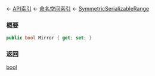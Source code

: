 ← [API索引](Api-Index) ← [命名空间索引](Namespace-Index) ← [SymmetricSerializableRange](VRageMath.SymmetricSerializableRange)

### 概要

```csharp
public bool Mirror { get; set; }
```

### 返回

[bool](https://docs.microsoft.com/en-us/dotnet/api/System.Boolean?view=netframework-4.6)

